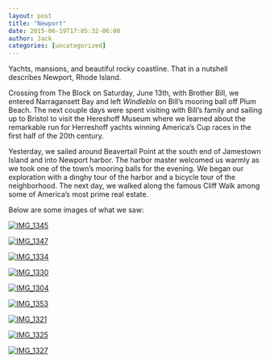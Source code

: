 ```yaml
---
layout: post
title: "Newport"
date: 2015-06-19T17:05:32-06:00
author: Jack
categories: [uncategorized]
---
```


Yachts, mansions, and beautiful rocky coastline. That in a nutshell describes Newport, Rhode Island.

Crossing from The Block on Saturday, June 13th, with Brother Bill, we entered Narragansett Bay and left _Windleblo_ on Bill’s mooring ball off Plum Beach. The next couple days were spent visiting with Bill’s family and sailing up to Bristol to visit the Hereshoff Museum where we learned about the remarkable run for Herreshoff yachts winning America’s Cup races in the first half of the 20th century.

Yesterday, we sailed around Beavertail Point at the south end of Jamestown Island and into Newport harbor. The harbor master welcomed us warmly as we took one of the town’s mooring balls for the evening. We began our exploration with a dinghy tour of the harbor and a bicycle tour of the neighborhood. The next day, we walked along the famous Cliff Walk among some of America’s most prime real estate.

Below are some images of what we saw:

[![IMG_1345](http://windleblo.com/wp-content/uploads/2015/06/IMG_1345.jpg)](/wp-content/uploads/2015/06/IMG_1345.jpg)

[![IMG_1347](http://windleblo.com/wp-content/uploads/2015/06/IMG_1347.jpg)](/wp-content/uploads/2015/06/IMG_1347.jpg)

[![IMG_1334](http://windleblo.com/wp-content/uploads/2015/06/IMG_1334.jpg)](/wp-content/uploads/2015/06/IMG_1334.jpg)

[![IMG_1330](http://windleblo.com/wp-content/uploads/2015/06/IMG_1330.jpg)](/wp-content/uploads/2015/06/IMG_1330.jpg)

[![IMG_1304](http://windleblo.com/wp-content/uploads/2015/06/IMG_1304.jpg)](/wp-content/uploads/2015/06/IMG_1304.jpg)

[![IMG_1353](http://windleblo.com/wp-content/uploads/2015/06/IMG_1353.jpg)](/wp-content/uploads/2015/06/IMG_1353.jpg)

[![IMG_1321](http://windleblo.com/wp-content/uploads/2015/06/IMG_1321.jpg)](/wp-content/uploads/2015/06/IMG_1321.jpg)

[![IMG_1325](http://windleblo.com/wp-content/uploads/2015/06/IMG_1325.jpg)](/wp-content/uploads/2015/06/IMG_1325.jpg)

[![IMG_1327](http://windleblo.com/wp-content/uploads/2015/06/IMG_1327.jpg)](/wp-content/uploads/2015/06/IMG_1327.jpg)